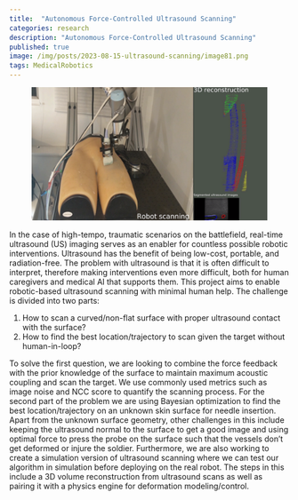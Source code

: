 ```yaml
---
title:  "Autonomous Force-Controlled Ultrasound Scanning"
categories: research
description: "Autonomous Force-Controlled Ultrasound Scanning"
published: true
image: /img/posts/2023-08-15-ultrasound-scanning/image81.png
tags: MedicalRobotics
---
```


<figure>
 <img src="/img/posts/2023-08-15-ultrasound-scanning/image29.png" alt="" />
</figure>

In the case of high-tempo, traumatic scenarios on the battlefield, real-time ultrasound (US) imaging serves as an enabler for countless possible robotic interventions. Ultrasound has the benefit of being  low-cost, portable, and radiation-free. The problem with ultrasound is that it is often difficult to interpret, therefore making interventions even more difficult, both for human caregivers and medical AI that supports them. This project aims to enable robotic-based ultrasound scanning with minimal human help. The challenge is divided into two parts: 

1. How to scan a curved/non-flat surface with proper ultrasound contact with the surface? 
2. How to find the best location/trajectory to scan given the target without human-in-loop? 

To solve the first question, we are looking to combine the force feedback with the prior knowledge of the surface to maintain maximum acoustic coupling and scan the target. We use commonly used metrics such as image noise and NCC score to quantify the scanning process.  For the second part of the problem we are using Bayesian optimization to find the best location/trajectory on  an unknown skin surface for needle insertion. Apart from the unknown surface geometry, other challenges in this  include keeping the ultrasound normal to the surface to get a good image and using optimal force to press the probe on the surface such that the vessels don’t get deformed or injure the soldier. Furthermore, we are also working to create a simulation version of ultrasound scanning where we can test our algorithm in simulation before deploying on the real robot. The steps in this include a 3D volume reconstruction from ultrasound scans as well as pairing it with a physics engine for deformation modeling/control. 